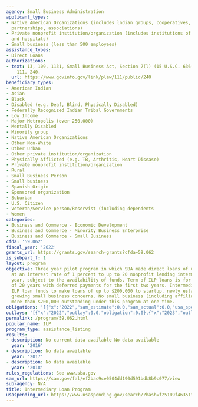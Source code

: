 ```yaml
---
agency: Small Business Administration
applicant_types:
- Native American Organizations (includes lndian groups, cooperatives, corporations,
  partnerships, associations)
- Private nonprofit institution/organization (includes institutions of higher education
  and hospitals)
- Small business (less than 500 employees)
assistance_types:
- Direct Loans
authorizations:
- text: 13, 109, 1131, Small Business Act, Section 7(l) (15 U.S.C. 636(l)). Pub. L.
    111, 240.
  url: https://www.govinfo.gov/link/plaw/111/public/240
beneficiary_types:
- American Indian
- Asian
- Black
- Disabled (e.g. Deaf, Blind, Physically Disabled)
- Federally Recognized Indian Tribal Governments
- Low Income
- Major Metropolis (over 250,000)
- Mentally Disabled
- Minority group
- Native American Organizations
- Other Non-White
- Other Urban
- Other private institution/organization
- Physically Afflicted (e.g. TB, Arthritis, Heart Disease)
- Private nonprofit institution/organization
- Rural
- Small Business Person
- Small business
- Spanish Origin
- Sponsored organization
- Suburban
- U.S. Citizen
- Veteran/Service person/Reservist (including dependents
- Women
categories:
- Business and Commerce - Economic Development
- Business and Commerce - Minority Business Enterprise
- Business and Commerce - Small Business
cfda: '59.062'
fiscal_year: '2022'
grants_url: https://grants.gov/search-grants?cfda=59.062
is_subpart_f: 1
layout: program
objective: Three year pilot program in which SBA made direct loans of up to $1 million
  at an interest rate of 1 percent to up to 20 nonprofit lending intermediaries each
  year, subject to the availability of funds. Term of ILP loans is for a maximum period
  of 20 years with deferred payments for the first two years. Intermediaries use the
  ILP loan funds to make loans of up to $200,000 to startup, newly established, or
  growing small business concerns. No small business (including affiliates) may have
  more than $200,000 outstanding under this program at one time.
obligations: '[{"x":"2022","sam_estimate":0.0,"sam_actual":0.0,"usa_spending_actual":0.0},{"x":"2023","sam_estimate":0.0,"sam_actual":0.0,"usa_spending_actual":0.0},{"x":"2024","sam_estimate":0.0,"sam_actual":0.0,"usa_spending_actual":0.0}]'
outlays: '[{"x":"2022","outlay":0.0,"obligation":0.0},{"x":"2023","outlay":0.0,"obligation":0.0},{"x":"2024","outlay":0.0,"obligation":0.0}]'
permalink: /program/59.062.html
popular_name: ILP
program_type: assistance_listing
results:
- description: No current data available No data available
  year: '2016'
- description: No data available
  year: '2017'
- description: No data available
  year: '2018'
rules_regulations: See www.sba.gov
sam_url: https://sam.gov/fal/ef2bac9ce0504dd190d591bdb8b9c077/view
sub-agency: N/A
title: Intermediary Loan Program
usaspending_url: https://www.usaspending.gov/search/?hash=f25109f46351fafbbc0e8aa3fb6d8c48
---
```

